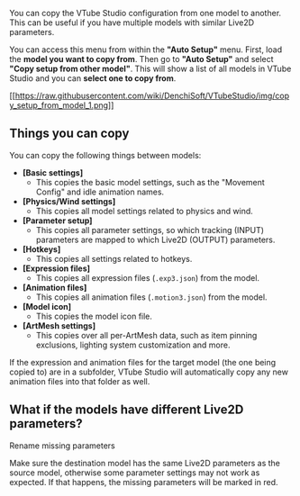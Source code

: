 You can copy the VTube Studio configuration from one model to another. This can be useful if you have multiple models with similar Live2D parameters.

You can access this menu from within the **"Auto Setup"** menu. First, load the **model you want to copy from**. Then go to **"Auto Setup"** and select **"Copy setup from other model"**. This will show a list of all models in VTube Studio and you can **select one to copy from**.

[[https://raw.githubusercontent.com/wiki/DenchiSoft/VTubeStudio/img/copy_setup_from_model_1.png]]

## Things you can copy

You can copy the following things between models:

* **[Basic settings]**
  * This copies the basic model settings, such as the "Movement Config" and idle animation names.
* **[Physics/Wind settings]**
  * This copies all model settings related to physics and wind.
* **[Parameter setup]**
  * This copies all parameter settings, so which tracking (INPUT) parameters are mapped to which Live2D (OUTPUT) parameters.
* **[Hotkeys]**
  * This copies all settings related to hotkeys.
* **[Expression files]**
  * This copies all expression files (`.exp3.json`) from the model.
* **[Animation files]**
  * This copies all animation files (`.motion3.json`) from the model.
* **[Model icon]**
  * This copies the model icon file.
* **[ArtMesh settings]**
  * This copies over all per-ArtMesh data, such as item pinning exclusions, lighting system customization and more.

If the expression and animation files for the target model (the one being copied to) are in a subfolder, VTube Studio will automatically copy any new animation files into that folder as well.

## What if the models have different Live2D parameters?

Rename missing parameters




 Make sure the destination model has the same Live2D parameters as the source model, otherwise some parameter settings may not work as expected. If that happens, the missing parameters will be marked in red.